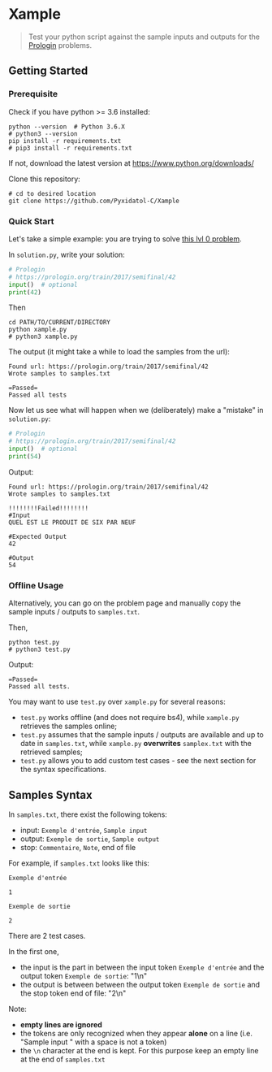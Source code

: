 # Xample

> Test your python script against the sample inputs and outputs for the [Prologin](https://prologin.org) problems.

## Getting Started
### Prerequisite
Check if you have python >= 3.6 installed:

    python --version  # Python 3.6.X
    # python3 --version
    pip install -r requirements.txt 
    # pip3 install -r requirements.txt

If not, download the latest version at https://www.python.org/downloads/

Clone this repository:

    # cd to desired location
    git clone https://github.com/Pyxidatol-C/Xample

### Quick Start
Let's take a simple example: you are trying to solve [this lvl 0 problem](https://prologin.org/train/2017/semifinal/42). 

In `solution.py`, write your solution:

```python
# Prologin
# https://prologin.org/train/2017/semifinal/42
input()  # optional
print(42)
```

Then

    cd PATH/TO/CURRENT/DIRECTORY
    python xample.py
    # python3 xample.py

The output (it might take a while to load the samples from the url):
    
    Found url: https://prologin.org/train/2017/semifinal/42
    Wrote samples to samples.txt

    =Passed=
    Passed all tests

Now let us see what will happen when we (deliberately) make a "mistake" in `solution.py`:

```python
# Prologin
# https://prologin.org/train/2017/semifinal/42
input()  # optional
print(54)
```
    
Output:

    Found url: https://prologin.org/train/2017/semifinal/42
    Wrote samples to samples.txt
    
    !!!!!!!!Failed!!!!!!!!
    #Input
    QUEL EST LE PRODUIT DE SIX PAR NEUF
    
    #Expected Output
    42
    
    #Output
    54
 
### Offline Usage
Alternatively, you can go on the problem page and manually copy the sample inputs / outputs to `samples.txt`.

Then, 
 
    python test.py
    # python3 test.py

Output:
    
    =Passed=
    Passed all tests.

You may want to use `test.py` over `xample.py` for several reasons:
- `test.py` works offline (and does not require bs4), while `xample.py` retrieves the samples online;
- `test.py` assumes that the sample inputs / outputs are available and up to date in `samples.txt`, 
   while `xample.py` **overwrites** `samplex.txt` with the retrieved samples;
- `test.py` allows you to add custom test cases - see the next section for the syntax specifications. 


## Samples Syntax
In `samples.txt`, there exist the following tokens:
- input: `Exemple d'entrée`, `Sample input`
- output: `Exemple de sortie`, `Sample output`
- stop: `Commentaire`, `Note`, end of file

For example, if `samples.txt` looks like this:

    Exemple d'entrée
    
    1
    
    Exemple de sortie
    
    2

There are 2 test cases.

In the first one, 
- the input is the part in between the input token `Exemple d'entrée` and the output token `Exemple de sortie`: "1\n"
- the output is between between the output token `Exemple de sortie` and the stop token end of file: "2\n"

Note:
- **empty lines are ignored**
- the tokens are only recognized when they appear **alone** on a line (i.e. "Sample input " with a space is not a token)
- the `\n` character at the end is kept. For this purpose keep an empty line at the end of `samples.txt` 
